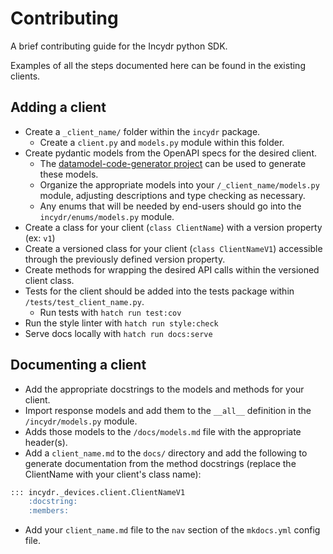# Contributing
A brief contributing guide for the Incydr python SDK.

Examples of all the steps documented  here can be found in the existing clients.

## Adding a client


- Create a `_client_name/` folder within the `incydr` package.
  - Create a `client.py` and `models.py` module within this folder.
- Create pydantic models from the OpenAPI specs for the desired client.
  - The [datamodel-code-generator project](https://pydantic-docs.helpmanual.io/datamodel_code_generator/) can be used to generate these models.
  - Organize the appropriate models into your `/_client_name/models.py` module, adjusting descriptions and type checking as necessary.
  - Any enums that will be needed by end-users should go into the `incydr/enums/models.py` module.
- Create a class for your client (`class ClientName`) with a version property (ex: `v1`)
- Create a versioned class for your client (`class ClientNameV1`) accessible through the previously defined version property.
- Create methods for wrapping the desired API calls within the versioned client class.
- Tests for the client should be added into the tests package within `/tests/test_client_name.py`.
  - Run tests with `hatch run test:cov`
- Run the style linter with `hatch run style:check`
- Serve docs locally with `hatch run docs:serve` 

## Documenting a client

- Add the appropriate docstrings to the models and methods for your client.
- Import response models and add them to the `__all__` definition in the `/incydr/models.py` module.
- Adds those models to the `/docs/models.md` file with the appropriate header(s).
- Add a `client_name.md` to the `docs/` directory and add the following to generate documentation from the method docstrings (replace the ClientName with your client's class name):

```markdown
::: incydr._devices.client.ClientNameV1
    :docstring:
    :members:
```

- Add your `client_name.md` file to the `nav` section of the `mkdocs.yml` config file.

